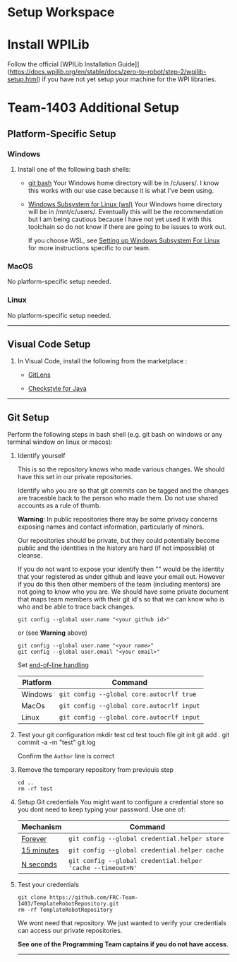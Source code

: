 Setup Workspace
===


# Install WPILib

Follow the official
[WPILib Installation Guide]](https://docs.wpilib.org/en/stable/docs/zero-to-robot/step-2/wpilib-setup.html)
if you have not yet setup your machine for the WPI libraries.



# Team-1403 Additional Setup

## Platform-Specific Setup
### Windows

1. Install one of the following bash shells:
    * [git bash](https://gitforwindows.org/)
      Your Windows home directory will be in /c/users/<username>.
      I know this works with our use case because it is what I've been using.
      
    * [Windows Subsystem for Linux (wsl)](https://docs.microsoft.com/en-us/windows/wsl/install)
      Your Windows home directory will be in /mnt/c/users/<username>.
      Eventually this will be the recommendation but I am being cautious because I have not yet
      used it with this toolchain so do not know if there are going to be issues to work out.

      If you choose WSL, see [Setting up Windows Subsystem For Linux](setting_up_wsl.md)
      for more instructions specific to our team.
 
### MacOS

No platform-specific setup needed.

### Linux

No platform-specific setup needed.

----

## Visual Code Setup
1. In Visual Code, install the following from the marketplace :
   * [GitLens](https://marketplace.visualstudio.com/items?itemName=eamodio.gitlens)

   * [Checkstyle for Java](https://marketplace.visualstudio.com/items?itemName=shengchen.vscode-checkstyle)

----

## Git Setup
Perform the following steps in bash shell (e.g. git bash on windows
or any terminal window on linux or macos):

1. Identify yourself

   This is so the repository knows who made various changes.
   We should have this set in our private repositories.

   Identify who you are so that git commits can be tagged and
   the changes are traceable back to the person who made them.
   Do not use shared accounts as a rule of thumb.

   **Warning**: In public repositories there may be some privacy concerns
   exposing names and contact information, particularly of minors.

   Our repositories should be private, but they could potentially become
   public and the identities in the history are hard (if not impossible)
   ot cleanse.

   If you do not want to expose your identify then "<your name>" would
   be the identity that your registered as under github and leave your
   email out. However if you do this then other members of the team
   (including mentors) are not going to know who you are. We should have
   some private document that maps team members with their git id's so
   that we can know who is who and be able to trace back changes.

       git config --global user.name "<your github id>"

   or (see **Warning** above)

       git config --global user.name "<your name>"
       git config --global user.email "<your email>"

   Set [end-of-line handling](https://docs.github.com/en/get-started/getting-started-with-git/configuring-git-to-handle-line-endings)

    | Platform | Command |
    |----------|---------|
    | Windows  | `git config --global core.autocrlf true`  |
    | MacOs    | `git config --global core.autocrlf input` |
    | Linux    | `git config --global core.autocrlf input` |


1. Test your git configuration
       mkdir test
       cd test
       touch file
       git init
       git add .
       git commit -a -m "test"
       git log

   Confirm the `Author` line is correct

1. Remove the temporary repository from previouis step

       cd ..
       rm -rf test

1. Setup Git credentials
   You might want to configure a credential store so you dont need to 
   keep typing your password. Use one of:

   | Mechanism  |  Command
   |------------|----------
   | [Forever](https://git-scm.com/docs/git-credential-store)  | `git config --global credential.helper store`
   | [15 minutes](https://git-scm.com/docs/git-credential-cache) | `git config --global credential.helper cache`
   | [N seconds](https://git-scm.com/docs/git-credential-cache) | `git config --global credential.helper 'cache --timeout=N'`


1. Test your credentials

       git clone https://github.com/FRC-Team-1403/TemplateRobotRepository.git
       rm -rf TemplateRobotRepository

   We wont need that repository. We just wanted to verify your credentials can
   access our private repositories.

   **See one of the Programming Team captains if you do not have access**.

   ----
   